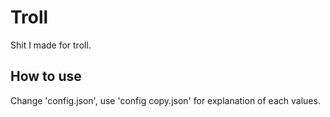 # Troll
Shit I made for troll.  
## How to use
Change 'config.json', use 'config copy.json' for explanation of each values.
